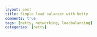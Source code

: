 ```yaml
---
layout: post
title: Simple load balancer with Netty
comments: true
tags: [netty, networking, loadbalancing]
categories: [netty]
---
```

